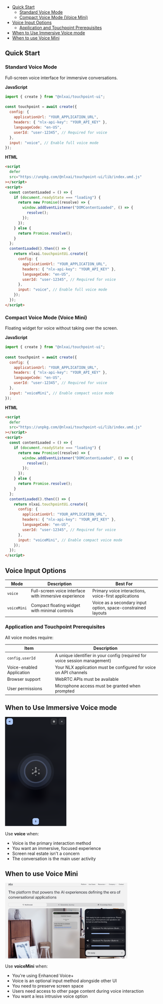 - [Quick Start](#quick-start)
  - [Standard Voice Mode](#standard-voice-mode)
  - [Compact Voice Mode (Voice Mini)](#compact-voice-mode-voice-mini)
- [Voice Input Options](#voice-input-options)
  - [Application and Touchpoint Prerequisites](#application-and-touchpoint-prerequisites)
- [When to Use Immersive Voice mode](#when-to-use-immersive-voice-mode)
- [When to use Voice Mini](#when-to-use-voice-mini)

## Quick Start

### Standard Voice Mode

Full-screen voice interface for immersive conversations.

**JavaScript**

```javascript
import { create } from "@nlxai/touchpoint-ui";

const touchpoint = await create({
  config: {
    applicationUrl: "YOUR_APPLICATION_URL",
    headers: { "nlx-api-key": "YOUR_API_KEY" },
    languageCode: "en-US",
    userId: "user-12345", // Required for voice
  },
  input: "voice", // Enable full voice mode
});
```

**HTML**

```html
<script
  defer
  src="https://unpkg.com/@nlxai/touchpoint-ui/lib/index.umd.js"
></script>
<script>
  const contentLoaded = () => {
    if (document.readyState === "loading") {
      return new Promise((resolve) => {
        window.addEventListener("DOMContentLoaded", () => {
          resolve();
        });
      });
    } else {
      return Promise.resolve();
    }
  };
  contentLoaded().then(() => {
    return nlxai.touchpointUi.create({
      config: {
        applicationUrl: "YOUR_APPLICATION_URL",
        headers: { "nlx-api-key": "YOUR_API_KEY" },
        languageCode: "en-US",
        userId: "user-12345", // Required for voice
      },
      input: "voice", // Enable full voice mode
    });
  });
</script>
```

### Compact Voice Mode (Voice Mini)

Floating widget for voice without taking over the screen.

**JavaScript**

```javascript
import { create } from "@nlxai/touchpoint-ui";

const touchpoint = await create({
  config: {
    applicationUrl: "YOUR_APPLICATION_URL",
    headers: { "nlx-api-key": "YOUR_API_KEY" },
    languageCode: "en-US",
    userId: "user-12345", // Required for voice
  },
  input: "voiceMini", // Enable compact voice mode
});
```

**HTML**

```html
<script
  defer
  src="https://unpkg.com/@nlxai/touchpoint-ui/lib/index.umd.js"
></script>
<script>
  const contentLoaded = () => {
    if (document.readyState === "loading") {
      return new Promise((resolve) => {
        window.addEventListener("DOMContentLoaded", () => {
          resolve();
        });
      });
    } else {
      return Promise.resolve();
    }
  };
  contentLoaded().then(() => {
    return nlxai.touchpointUi.create({
      config: {
        applicationUrl: "YOUR_APPLICATION_URL",
        headers: { "nlx-api-key": "YOUR_API_KEY" },
        languageCode: "en-US",
        userId: "user-12345", // Required for voice
      },
      input: "voiceMini", // Enable compact voice mode
    });
  });
</script>
```

## Voice Input Options

| Mode        | Description                                           | Best For                                                     |
| ----------- | ----------------------------------------------------- | ------------------------------------------------------------ |
| `voice`     | Full-screen voice interface with immersive experience | Primary voice interactions, voice-first applications         |
| `voiceMini` | Compact floating widget with minimal controls         | Voice as a secondary input option, space-constrained layouts |

### Application and Touchpoint Prerequisites

All voice modes require:

| Item                      | Description                                                                |
| ------------------------- | -------------------------------------------------------------------------- |
| `config.userId`           | A unique identifier in your config (required for voice session management) |
| Voice-enabled Application | Your NLX application must be configured for voice on API channels          |
| Browser support           | WebRTC APIs must be available                                              |
| User permissions          | Microphone access must be granted when prompted                            |

## When to Use Immersive Voice mode

<img src="/animations/voiceinput.png" alt="Voice Mode Animation" style="max-width: 40%;">

Use **voice** when:

- Voice is the primary interaction method
- You want an immersive, focused experience
- Screen real estate isn't a concern
- The conversation is the main user activity

## When to use Voice Mini

<img src="/animations/voice-mini.png" alt="Voice Mini Mode Animation" style="max-width: 80%;">

Use **voiceMini** when:

- You're using Enhanced Voice+
- Voice is an optional input method alongside other UI
- You need to preserve screen space
- Users need access to other page content during voice interaction
- You want a less intrusive voice option
